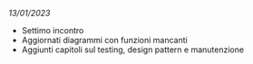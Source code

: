 *13/01/2023*

- Settimo incontro
- Aggiornati diagrammi con funzioni mancanti
- Aggiunti capitoli sul testing, design pattern e manutenzione
